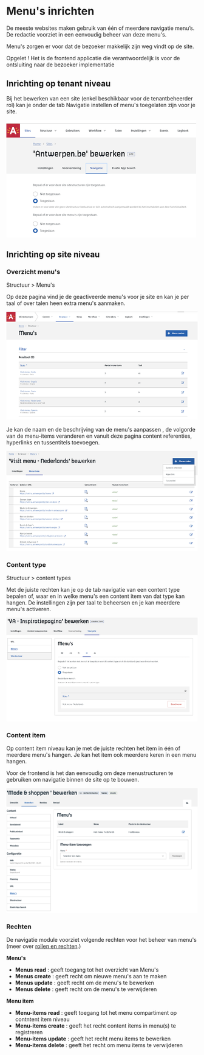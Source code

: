 # Menu's inrichten

De meeste websites maken gebruik van één of meerdere navigatie menu’s. De redactie voorziet in een eenvoudig beheer van deze menu's. 

Menu's zorgen er voor dat de bezoeker makkelijk zijn weg vindt op de site. 

Opgelet ! Het is de frontend applicatie die verantwoordelijk is voor de ontsluiting naar de bezoeker implementatie 


## Inrichting op tenant niveau 

Bij het bewerken van een site (enkel beschikbaar voor de tenantbeheerder rol) kan je onder de tab Navigatie instellen of menu's toegelaten zijn voor je site.

![Menus activeren voor een site](../assets/navigatie-tenant-configuratie.png 'Menu activeren voor een site')


## Inrichting op site niveau

### Overzicht menu's

Structuur > Menu's

Op deze pagina vind je de geactiveerde menu's voor je site en kan je per taal of over talen heen extra menu's aanmaken. 

![Menu overzicht](../assets/navigatie-menu-overzicht.png 'Menu overzicht')

Je kan de naam en de beschrijving van de menu's aanpassen , de volgorde van de menu-items veranderen en vanuit deze pagina content referenties, hyperlinks en tussentitels toevoegen.

![Menu bewerken](../assets/navigatie-menu-bewerken.png 'Menu bewerken')


### Content type

Structuur > content types

Met de juiste rechten kan je op de tab navigatie van een content type bepalen of, waar en in welke menu's een content item van dat type kan hangen. De instellingen zijn per taal te beheersen en je kan meerdere menu's activeren.

![Menu instellen per content type](../assets/navigatie-ct-menu.png 'Menu instellen per content type')


### Content item

Op content item niveau kan je met de juiste rechten het item in één of meerdere menu's hangen. Je kan het item ook meerdere keren in een menu hangen. 

Voor de frontend is het dan eenvoudig om deze menustructuren te gebruiken om navigatie binnen de site op te bouwen. 

![Menu instellen op een content item](../assets/navigatie-ci-menu.png 'Menu instellen op een content item')


### Rechten

De navigatie module voorziet volgende rechten voor het beheer van menu's (meer over [rollen en rechten](/redactie/content/toegang-rollen-rechten).)

**Menu's**

* **Menus read** : geeft toegang tot het overzicht van Menu's
* **Menus create** : geeft recht om nieuwe menu's aan te maken
* **Menus update** : geeft recht om de menu's te bewerken
* **Menus delete** : geeft recht om de menu's te verwijderen

**Menu item**

* **Menu-items read** : geeft toegang tot het menu compartiment op contntent item niveau
* **Menu-items create** : geeft het recht content items in menu(s) te registreren
* **Menu-items update** : geeft het recht menu items te bewerken
* **Menu-items delete** : geeft het recht om menu items te verwijderen
